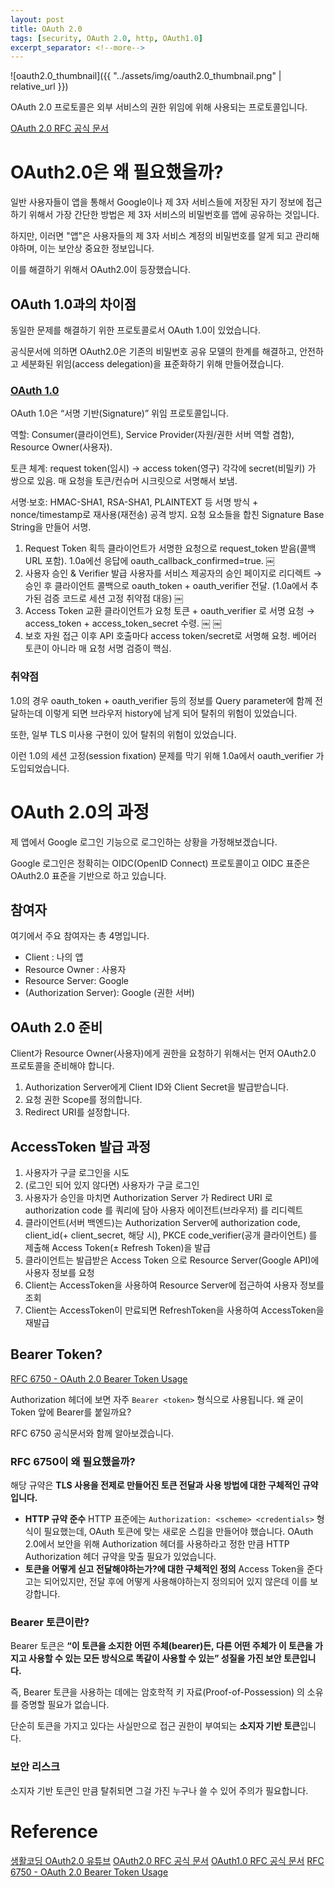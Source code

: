 ```yaml
---
layout: post
title: OAuth 2.0
tags: [security, OAuth 2.0, http, OAuth1.0]
excerpt_separator: <!--more-->
---
```


![oauth2.0_thumbnail]({{ "../assets/img/oauth2.0_thumbnail.png" | relative_url }})

OAuth 2.0 프로토콜은 외부 서비스의 권한 위임에 위해 사용되는 프로토콜입니다.

[OAuth 2.0 RFC 공식 문서](https://datatracker.ietf.org/doc/html/rfc6749)

<!--more-->

# OAuth2.0은 왜 필요했을까?

일반 사용자들이 앱을 통해서 Google이나 제 3자 서비스들에 저장된 자기 정보에 접근하기 위해서 가장 간단한 방법은 제 3자 서비스의 비밀번호를 앱에 공유하는 것입니다.

하지만, 이러면 "앱"은 사용자들의 제 3자 서비스 계정의 비밀번호를 알게 되고 관리해야하며, 이는 보안상 중요한 정보입니다.

이를 해결하기 위해서 OAuth2.0이 등장했습니다.

## OAuth 1.0과의 차이점

동일한 문제를 해결하기 위한 프로토콜로서 OAuth 1.0이 있었습니다.

공식문서에 의하면 OAuth2.0은 기존의 비밀번호 공유 모델의 한계를 해결하고, 안전하고 세분화된 위임(access delegation)을 표준화하기 위해 만들어졌습니다.

### [OAuth 1.0](https://datatracker.ietf.org/doc/html/rfc5849)

OAuth 1.0은 “서명 기반(Signature)” 위임 프로토콜입니다.

역할: Consumer(클라이언트), Service Provider(자원/권한 서버 역할 겸함), Resource Owner(사용자).

토큰 체계: request token(임시) → access token(영구) 각각에 secret(비밀키) 가 쌍으로 있음. 매 요청을 토큰/컨슈머 시크릿으로 서명해서 보냄.

서명·보호: HMAC-SHA1, RSA-SHA1, PLAINTEXT 등 서명 방식 + nonce/timestamp로 재사용(재전송) 공격 방지. 요청 요소들을 합친 Signature Base String을 만들어 서명.

1. Request Token 획득
   클라이언트가 서명한 요청으로 request_token 받음(콜백 URL 포함). 1.0a에선 응답에 oauth_callback_confirmed=true. ￼
2. 사용자 승인 & Verifier 발급
   사용자를 서비스 제공자의 승인 페이지로 리디렉트 → 승인 후 클라이언트 콜백으로 oauth_token + oauth_verifier 전달. (1.0a에서 추가된 검증 코드로 세션 고정 취약점 대응) ￼
3. Access Token 교환
   클라이언트가 요청 토큰 + oauth_verifier 로 서명 요청 → access_token + access_token_secret 수령. ￼ ￼
4. 보호 자원 접근
   이후 API 호출마다 access token/secret로 서명해 요청. 베어러 토큰이 아니라 매 요청 서명 검증이 핵심.

### 취약점

1.0의 경우 oauth_token + oauth_verifier 등의 정보를 Query parameter에 함께 전달하는데 이렇게 되면 브라우저 history에 남게 되어 탈취의 위험이 있었습니다.

또한, 일부 TLS 미사용 구현이 있어 탈취의 위험이 있었습니다.

이런 1.0의 세션 고정(session fixation) 문제를 막기 위해 1.0a에서 oauth_verifier 가 도입되었습니다.

# OAuth 2.0의 과정

제 앱에서 Google 로그인 기능으로 로그인하는 상황을 가정해보겠습니다.

Google 로그인은 정확히는 OIDC(OpenID Connect) 프로토콜이고 OIDC 표준은 OAuth2.0 표준을 기반으로 하고 있습니다.

## 참여자

여기에서 주요 참여자는 총 4명입니다.

- Client : 나의 앱
- Resource Owner : 사용자
- Resource Server: Google
- (Authorization Server): Google (권한 서버)

## OAuth 2.0 준비

Client가 Resource Owner(사용자)에게 권한을 요청하기 위해서는 먼저 OAuth2.0 프로토콜을 준비해야 합니다.

1. Authorization Server에게 Client ID와 Client Secret을 발급받습니다.
2. 요청 권한 Scope를 정의합니다.
3. Redirect URI를 설정합니다.

## AccessToken 발급 과정

1. 사용자가 구글 로그인을 시도
2. (로그인 되어 있지 않다면) 사용자가 구글 로그인
3. 사용자가 승인을 마치면 Authorization Server 가 Redirect URI 로 authorization code 를 쿼리에 담아 사용자 에이전트(브라우저) 를 리디렉트
4. 클라이언트(서버 백엔드)는 Authorization Server에 authorization code, client_id(+ client_secret, 해당 시), PKCE code_verifier(공개 클라이언트) 를 제출해 Access Token(± Refresh Token)을 발급
5. 클라이언트는 발급받은 Access Token 으로 Resource Server(Google API)에 사용자 정보를 요청
6. Client는 AccessToken을 사용하여 Resource Server에 접근하여 사용자 정보를 조회
7. Client는 AccessToken이 만료되면 RefreshToken을 사용하여 AccessToken을 재발급

## Bearer Token?

[RFC 6750 - OAuth 2.0 Bearer Token Usage](https://datatracker.ietf.org/doc/html/rfc6750)

Authorization 헤더에 보면 자주 `Bearer <token>` 형식으로 사용됩니다. 왜 굳이 Token 앞에 Bearer를 붙일까요?

RFC 6750 공식문서와 함께 알아보겠습니다.

### RFC 6750이 왜 필요했을까?

해당 규약은 **TLS 사용을 전제로 만들어진 토큰 전달과 사용 방법에 대한 구체적인 규약입니다.**

- **HTTP 규약 준수**
  HTTP 표준에는 `Authorization: <scheme> <credentials>` 형식이 필요했는데, OAuth 토큰에 맞는 새로운 스킴을 만들어야 했습니다.
  OAuth 2.0에서 보안을 위해 Authorization 헤더를 사용하라고 정한 만큼 HTTP Authorization 헤더 규약을 맞출 필요가 있었습니다.
- **토큰을 어떻게 싣고 전달해야하는가?에 대한 구체적인 정의**
  Access Token을 준다고는 되어있지만, 전달 후에 어떻게 사용해야하는지 정의되어 있지 않은데 이를 보강합니다.

### Bearer 토큰이란?

Bearer 토큰은 **“이 토큰을 소지한 어떤 주체(bearer)든, 다른 어떤 주체가 이 토큰을 가지고 사용할 수 있는 모든 방식으로 똑같이 사용할 수 있는” 성질을 가진 보안 토큰입니다.**

즉, Bearer 토큰을 사용하는 데에는 암호학적 키 자료(Proof-of-Possession) 의 소유를 증명할 필요가 없습니다.

단순히 토큰을 가지고 있다는 사실만으로 접근 권한이 부여되는 **소지자 기반 토큰**입니다.

### 보안 리스크

소지자 기반 토큰인 만큼 탈취되면 그걸 가진 누구나 쓸 수 있어 주의가 필요합니다.

# Reference

[생활코딩 OAuth2.0 유튜브](https://www.youtube.com/watch?v=hm2r6LtUbk8&list=PLuHgQVnccGMA4guyznDlykFJh28_R08Q-&index=1)
[OAuth2.0 RFC 공식 문서](https://datatracker.ietf.org/doc/html/rfc6749)
[OAuth1.0 RFC 공식 문서](https://datatracker.ietf.org/doc/html/rfc5849)
[RFC 6750 - OAuth 2.0 Bearer Token Usage](https://datatracker.ietf.org/doc/html/rfc6750)
